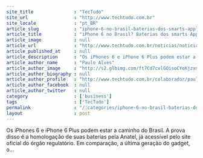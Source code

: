 ```yaml
---
site_title               : "TecTudo"
site_url                 : "http://www.techtudo.com.br"
site_locale              : "pt_BR"
article_slug             : "iphone-6-no-brasil-baterias-dos-smarts-apple-sao-homologadas-pela-anatel"
article_title            : "iPhone 6 no Brasil? Baterias dos smarts Apple são homologadas pela Anatel"
article_image            : null
article_url              : "http://www.techtudo.com.br/noticias/noticia/2014/10/anatel-homologa-baterias-de-iphone-6-e-iphone-6-plus-no-brasil-modelos-sao-os-mesmos-americanos.html"
article_published_at     : null
article_description      : "Os iPhones 6 e iPhone 6 Plus podem estar a caminho do Brasil. A prova disso é a homologação de suas baterias pela Anatel, já acessível pelo site oficial do órgão regulatório. Em comparação, a última geração do gadget, o..."
article_author_name      : "Paulo Alves"
article_author_image     : "http://s2.glbimg.com/ft7Cd7cvlGOisoCYoKjzxm-eFFw=/30x30/s2.glbimg.com/BzoEwfl0IT9mbodmqXTuS7Jv5CA=/19x0:175x156/75x75/s.glbimg.com/po/tt2/f/original/2013/08/15/paulo-alves.jpg"
article_author_biography : null
article_author_profile   : "http://www.techtudo.com.br/colaborador/paulo-alves.html"
article_author_facebook  : null
article_author_twitter   : null
category                 : ['business']
tags                     : ['TecTudo']
permalink                : "/:categories/iphone-6-no-brasil-baterias-dos-smarts-apple-sao-homologadas-pela-anatel/"
layout                   : post
---
```


Os iPhones 6 e iPhone 6 Plus podem estar a caminho do Brasil. A prova disso é a homologação de suas baterias pela Anatel, já acessível pelo site oficial do órgão regulatório. Em comparação, a última geração do gadget, o...
